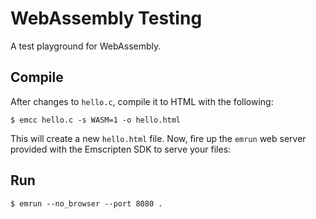 # WebAssembly Testing

A test playground for WebAssembly.

## Compile

After changes to `hello.c`, compile it to HTML with the following:

`$ emcc hello.c -s WASM=1 -o hello.html`

This will create a new `hello.html` file. Now, fire up the `emrun` web server provided with the Emscripten SDK to serve your files:

## Run

`$ emrun --no_browser --port 8080 .`